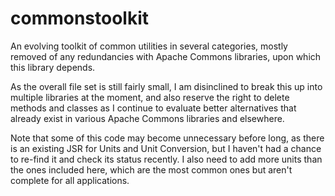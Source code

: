 # commonstoolkit
An evolving toolkit of common utilities in several categories, mostly removed of any redundancies with Apache Commons libraries, upon which this library depends.

As the overall file set is still fairly small, I am disinclined to break this up into multiple libraries at the moment, and also reserve the right to delete methods and classes as I continue to evaluate better alternatives that already exist in various Apache Commons libraries and elsewhere.

Note that some of this code may become unnecessary before long, as there is an existing JSR for Units and Unit Conversion, but I haven't had a chance to re-find it and check its status recently. I also need to add more units than the ones included here, which are the most common ones but aren't complete for all applications.
